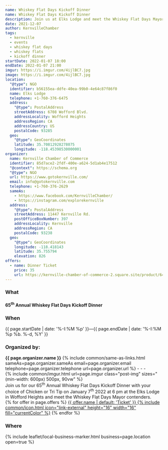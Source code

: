 ```yaml
---
name: Whiskey Flat Days Kickoff Dinner
name: Whiskey Flat Days Kickoff Dinner
description: Join us at Elks Lodge and meet the Whiskey Flat Days Mayor contenders
date: 2021-12-07
author: KernvilleChamber
tags:
  - kernville
  - events
  - whiskey flat days
  - whiskey flats
  - kickoff dinner
startDate: 2022-01-07 18:00
endDate: 2022-01-07 21:00
imgur: https://i.imgur.com/4ijlBC7.jpg
image: https://i.imgur.com/4ijlBC7.jpg
location:
  "@type": NGO
  identifier: b56155ea-ddfe-40ea-99b0-4e64c87f86f0
  name: Elks Lodge
  telephone: +1-760-376-6475
  address:
    "@type": PostalAddress
    streetAddress: 6708 Wofford Blvd.
    addressLocality: Wofford Heights
    addressRegion: CA
    addressCountry: US
    postalCode: 93285
  geo:
    "@type": GeoCoordinates
    latitude: 35.70812928278075
    longitude: -118.45398530000001
organizer:
  name: Kernville Chamber of Commerce
  identifier: 85d7ace2-2fdf-400e-a624-5d1ab4e17512
  "@context": https://schema.org
  "@type": NGO
  url: https://www.gotokernville.com/
  email: info@gotokernville.com
  telephone: +1-760-376-2629
  sameAs:
    - https://www.facebook.com/KernvilleChamber/
    - https://instagram.com/explorekernville
  address:
    "@type": PostalAddress
    streetAddress: 11447 Kernville Rd.
    postOfficeBoxNumber: 397
    addressLocality: Kernville
    addressRegion: CA
    postalCode: 93238
  geo:
    "@type": GeoCoordinates
    longitude: -118.418143
    latitude: 35.755794
    elevation: 826
offers:
  - name: Dinner Ticket
    price: 35
    url: https://kernville-chamber-of-commerce-2.square.site/product/64th-annual-whiskey-flat-days-kickoff-dinner/54
---
```

<h3>What</h3>
<h4>65<sup>th</sup> Annual Whiskey Flat Days Kickoff Dinner</h4>

<h3>When</h3>
<div><time datetime="{{ page.startDate | date: '%F' }}">{{ page.startDate | date: '%-I:%M %p' }}</time>&mdash;<time datetime="{{ page.endDate | date: '%F' }}">{{ page.endDate | date: '%-I:%M %p %b. %-d, %Y' }}</time></div>
<h3>Organized by:</h3>
<b class="block">{{ page.organizer.name }}</b>
{% include common/same-as-links.html sameAs=page.organizer.sameAs email=page.organizer.email telephone=page.organizer.telephone url=page.organizer.url %}
- - -
<div class="center">{% include common/imgur.html url=page.imgur class="post-img" sizes="(min-width: 600px) 500px, 90vw" %}</div>

<div>
Join us for our 65<sup>th</sup> Annual Whiskey Flat Days Kickoff Dinner with your choice of
Chicken or Tri Tip on January 7<sup>th</sup> 2022 at 6 pm at the Elks Lodge in Wofford
Heights and meet the Whiskey Flat Days Mayor contenders.

<br />

<div class="flex row wrap space-evenly">
{% for offer in page.offers %}
<a href="{{ offer.url }}" rel="noopener noreferrer external" class="btn btn-primary btn-wide grow-1 center">{{ offer.name | default: 'Ticket' }} {% include common/icon.html icon="link-external" height="16" width="16" fill="currentColor" %}</a>
{% endfor %}
</div>

<h3>Where</h3>
<leaflet-map class="article-map" center="{{ page.location.geo.latitude }},{{ page.location.geo.longitude }}" loading="lazy" controls="">{% include leaflet/local-business-marker.html business=page.location open=true %}</leaflet-map>
